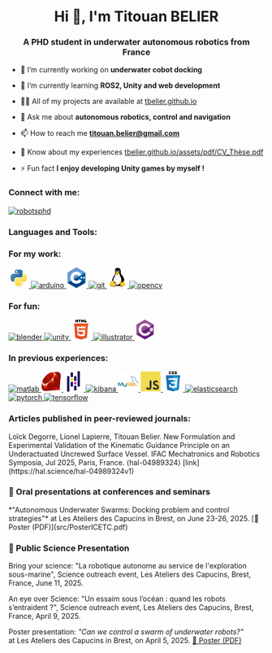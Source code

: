 <h1 align="center">Hi 👋, I'm Titouan BELIER</h1>
<h3 align="center">A PHD student in underwater autonomous robotics from France</h3>

- 🔭 I’m currently working on **underwater cobot docking**

- 🌱 I’m currently learning **ROS2, Unity and web development**

- 👨‍💻 All of my projects are available at [tbelier.github.io](https://github.com/tbelier/tbelier.github.io)

- 💬 Ask me about **autonomous robotics, control and navigation**

- 📫 How to reach me **titouan.belier@gmail.com**

- 📄 Know about my experiences [tbelier.github.io/assets/pdf/CV_Thèse.pdf](https://github.com/tbelier/tbelier.github.io/blob/cce8ceb8723189158c6927f7349a31562c4a3960/assets/pdf/CV_Th%C3%A8se.pdf)

- ⚡ Fun fact **I enjoy developing Unity games by myself !**

<h3 align="left">Connect with me:</h3>
<p align="left">
<a href="https://www.youtube.com/@RobotsPHD" target="blank"><img align="center" src="https://raw.githubusercontent.com/rahuldkjain/github-profile-readme-generator/master/src/images/icons/Social/youtube.svg" alt="robotsphd" height="30" width="40" /></a>
</p>

<h3 align="left">Languages and Tools:</h3>
<h3 align="left">For my work:</h3>
<p align="left"> 
<a href="https://www.python.org" target="_blank" rel="noreferrer"> <img src="https://raw.githubusercontent.com/devicons/devicon/master/icons/python/python-original.svg" alt="python" width="40" height="40"/> </a>
<a href="https://www.arduino.cc/" target="_blank" rel="noreferrer"> <img src="https://cdn.worldvectorlogo.com/logos/arduino-1.svg" alt="arduino" width="40" height="40"/> </a>
<a href="https://www.w3schools.com/cpp/" target="_blank" rel="noreferrer"> <img src="https://raw.githubusercontent.com/devicons/devicon/master/icons/cplusplus/cplusplus-original.svg" alt="cplusplus" width="40" height="40"/> </a>
  <a href="https://git-scm.com/" target="_blank" rel="noreferrer"> <img src="https://www.vectorlogo.zone/logos/git-scm/git-scm-icon.svg" alt="git" width="40" height="40"/> </a>
  <a href="https://www.linux.org/" target="_blank" rel="noreferrer"> <img src="https://raw.githubusercontent.com/devicons/devicon/master/icons/linux/linux-original.svg" alt="linux" width="40" height="40"/> </a>
  <a href="https://opencv.org/" target="_blank" rel="noreferrer"> <img src="https://www.vectorlogo.zone/logos/opencv/opencv-icon.svg" alt="opencv" width="40" height="40"/> </a>

<p align="left">
<h3 align="left">For fun:</h3>
  <a href="https://www.blender.org/" target="_blank" rel="noreferrer"> <img src="https://download.blender.org/branding/community/blender_community_badge_white.svg" alt="blender" width="40" height="40"/> </a>
<a href="https://unity.com/" target="_blank" rel="noreferrer"> <img src="https://www.vectorlogo.zone/logos/unity3d/unity3d-icon.svg" alt="unity" width="40" height="40"/> </a>   
<a href="https://www.w3.org/html/" target="_blank" rel="noreferrer"> <img src="https://raw.githubusercontent.com/devicons/devicon/master/icons/html5/html5-original-wordmark.svg" alt="html5" width="40" height="40"/> </a> 
<a href="https://www.adobe.com/in/products/illustrator.html" target="_blank" rel="noreferrer"> <img src="https://www.vectorlogo.zone/logos/adobe_illustrator/adobe_illustrator-icon.svg" alt="illustrator" width="40" height="40"/> </a>
<a href="https://www.w3schools.com/cs/" target="_blank" rel="noreferrer"> <img src="https://raw.githubusercontent.com/devicons/devicon/master/icons/csharp/csharp-original.svg" alt="csharp" width="40" height="40"/> </a>
</p>

<p align="left">
<h3 align="left">In previous experiences:</h3>
<a href="https://www.mathworks.com/" target="_blank" rel="noreferrer"> <img src="https://upload.wikimedia.org/wikipedia/commons/2/21/Matlab_Logo.png" alt="matlab" width="40" height="40"/> </a>
<a href="https://www.ruby-lang.org/en/" target="_blank" rel="noreferrer"> <img src="https://raw.githubusercontent.com/devicons/devicon/master/icons/ruby/ruby-original.svg" alt="ruby" width="40" height="40"/> </a>
<a href="https://pandas.pydata.org/" target="_blank" rel="noreferrer"> <img src="https://raw.githubusercontent.com/devicons/devicon/2ae2a900d2f041da66e950e4d48052658d850630/icons/pandas/pandas-original.svg" alt="pandas" width="40" height="40"/> </a>
<a href="https://www.elastic.co/kibana" target="_blank" rel="noreferrer"> <img src="https://www.vectorlogo.zone/logos/elasticco_kibana/elasticco_kibana-icon.svg" alt="kibana" width="40" height="40"/> </a>
<a href="https://www.mysql.com/" target="_blank" rel="noreferrer"> <img src="https://raw.githubusercontent.com/devicons/devicon/master/icons/mysql/mysql-original-wordmark.svg" alt="mysql" width="40" height="40"/> </a> 
<a href="https://developer.mozilla.org/en-US/docs/Web/JavaScript" target="_blank" rel="noreferrer"> <img src="https://raw.githubusercontent.com/devicons/devicon/master/icons/javascript/javascript-original.svg" alt="javascript" width="40" height="40"/> </a>
<a href="https://www.w3schools.com/css/" target="_blank" rel="noreferrer"> <img src="https://raw.githubusercontent.com/devicons/devicon/master/icons/css3/css3-original-wordmark.svg" alt="css3" width="40" height="40"/> </a>
<a href="https://www.elastic.co" target="_blank" rel="noreferrer"> <img src="https://www.vectorlogo.zone/logos/elastic/elastic-icon.svg" alt="elasticsearch" width="40" height="40"/> </a>
<a href="https://pytorch.org/" target="_blank" rel="noreferrer"> <img src="https://www.vectorlogo.zone/logos/pytorch/pytorch-icon.svg" alt="pytorch" width="40" height="40"/> </a> 
<a href="https://www.tensorflow.org" target="_blank" rel="noreferrer"> <img src="https://www.vectorlogo.zone/logos/tensorflow/tensorflow-icon.svg" alt="tensorflow" width="40" height="40"/> </a>
</p>


<p align="left">
<h3 align="left">Articles published in peer-reviewed journals:</h3>
Loïck Degorre, Lionel Lapierre, Titouan Belier. New Formulation and Experimental Validation of the Kinematic Guidance Principle on an Underactuated Uncrewed Surface Vessel. IFAC Mechatronics and Robotics Symposia, Jul 2025, Paris, France. ⟨hal-04989324⟩ [link](https://hal.science/hal-04989324v1)
</p>

<p align="left">
<h3 align="left">🎤 Oral presentations at conferences and seminars</h3>
*"Autonomous Underwater Swarms: Docking problem and control strategies"*  
at Les Ateliers des Capucins in Brest, on June 23-26, 2025. [📄 Poster (PDF)](src/PosterICETC.pdf)


  
</p>

<p align="left">
<h3 align="left">🎤 Public Science Presentation</h3>
Bring your science: "La robotique autonome au service de l'exploration sous-marine",
Science outreach event, Les Ateliers des Capucins, Brest, France, June 11, 2025.

An eye over Science: "Un essaim sous l’océan : quand les robots s’entraident ?",
Science outreach event, Les Ateliers des Capucins, Brest, France, April 9, 2025.

Poster presentation: *"Can we control a swarm of underwater robots?"*  
at Les Ateliers des Capucins in Brest, on April 5, 2025. [📄 Poster (PDF)](src/PosterCapucins.pdf)
</p>
